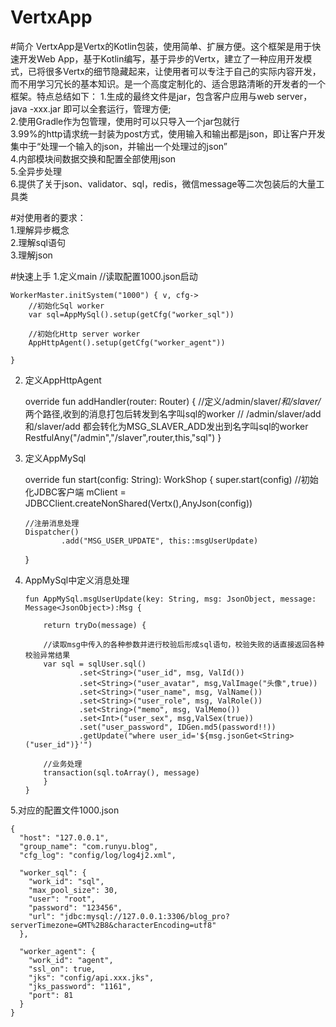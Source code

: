 # VertxApp
#简介
    VertxApp是Vertx的Kotlin包装，使用简单、扩展方便。这个框架是用于快速开发Web App，基于Kotlin编写，基于异步的Vertx，建立了一种应用开发模式，已将很多Vertx的细节隐藏起来，让使用者可以专注于自己的实际内容开发，而不用学习冗长的基本知识。是一个高度定制化的、适合思路清晰的开发者的一个框架。特点总结如下：
1.生成的最终文件是jar，包含客户应用与web server，java -xxx.jar 即可以全套运行，管理方便;  
2.使用Gradle作为包管理，使用时可以只导入一个jar包就行  
3.99%的http请求统一封装为post方式，使用输入和输出都是json，即让客户开发集中于“处理一个输入的json，并输出一个处理过的json”  
4.内部模块间数据交换和配置全部使用json  
5.全异步处理  
6.提供了关于json、validator、sql，redis，微信message等二次包装后的大量工具类  

#对使用者的要求：  
1.理解异步概念  
2.理解sql语句  
3.理解json  

#快速上手
1.定义main
    //读取配置1000.json启动
	
    WorkerMaster.initSystem("1000") { v, cfg->
        //初始化Sql worker
        var sql=AppMySql().setup(getCfg("worker_sql"))

        //初始化Http server worker
        AppHttpAgent().setup(getCfg("worker_agent"))

    }

2.  定义AppHttpAgent


    override fun addHandler(router: Router) {
        //定义/admin/slaver/*和/slaver/* 两个路径,收到的消息打包后转发到名字叫sql的worker
	    // /admin/slaver/add和/slaver/add 都会转化为MSG_SLAVER_ADD发出到名字叫sql的worker
	    RestfulAny("/admin","/slaver",router,this,"sql")
    }

3.  定义AppMySql 


    override fun start(config: String): WorkShop {
        super.start(config)
	    //初始化JDBC客户端
        mClient = JDBCClient.createNonShared(Vertx(),AnyJson(config))

	    //注册消息处理
        Dispatcher()
                .add("MSG_USER_UPDATE", this::msgUserUpdate)
    }

4.  AppMySql中定义消息处理

		fun AppMySql.msgUserUpdate(key: String, msg: JsonObject, message: Message<JsonObject>):Msg {

			return tryDo(message) {

		    //读取msg中传入的各种参数并进行校验后形成sql语句，校验失败的话直接返回各种校验异常结果
			var sql = sqlUser.sql()
					.set<String>("user_id", msg, ValId())
					.set<String>("user_avatar", msg,ValImage("头像",true))
					.set<String>("user_name", msg, ValName())
					.set<String>("user_role", msg, ValRole())
					.set<String>("memo", msg, ValMemo())
					.set<Int>("user_sex", msg,ValSex(true))
					.set("user_password", IDGen.md5(password!!))
					.getUpdate("where user_id='${msg.jsonGet<String>("user_id")}'")

			//业务处理
			transaction(sql.toArray(), message)
    		}
		}

5.对应的配置文件1000.json

	{
	  "host": "127.0.0.1",
	  "group_name": "com.runyu.blog",
	  "cfg_log": "config/log/log4j2.xml",

	  "worker_sql": {
		"work_id": "sql",
		"max_pool_size": 30,
		"user": "root",
		"password": "123456",
		"url": "jdbc:mysql://127.0.0.1:3306/blog_pro?serverTimezone=GMT%2B8&characterEncoding=utf8"
	  },

	  "worker_agent": {
		"work_id": "agent",
		"ssl_on": true,
		"jks": "config/api.xxx.jks",
		"jks_password": "1161",
		"port": 81
	  }
	}
